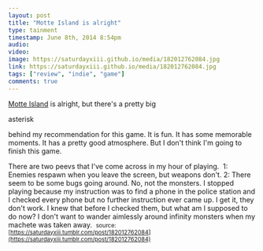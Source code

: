 ```yaml
---
layout: post
title: "Motte Island is alright"
type: tainment
timestamp: June 8th, 2014 8:54pm
audio: 
video: 
image: https://saturdayxiii.github.io/media/182012762084.jpg
link: https://saturdayxiii.github.io/media/182012762084.jpg
tags: ["review", "indie", "game"]
comments: true
---
```

[Motte Island](https://store.steampowered.com/app/291290/Motte_Island/) is alright, but there's a pretty big 

asterisk

 behind my recommendation for this game. It is fun. It has some memorable moments. It has a pretty good atmosphere. But I don't think I'm going to finish this game. 

There are two peevs that I've come across in my hour of playing. 
1: Enemies respawn when you leave the screen, but weapons don't. 
2: There seem to be some bugs going around. No, not the monsters. I stopped playing because my instruction was to find a phone in the police station and I checked every phone but no further instruction ever came up. I get it, they don't work. I knew that before I checked them, but what am I supposed to do now? I don't want to wander aimlessly around infinity monsters when my machete was taken away. 
<small>source: [https://saturdayxiii.tumblr.com/post/182012762084](https://saturdayxiii.tumblr.com/post/182012762084)</small>